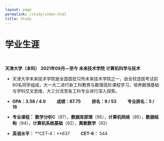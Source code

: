 ```yaml
---
layout: page
permalink: /study/index.html
title: Study
---
```


# 学业生涯
<br>

**天津大学（本科）**  **2021年09月—至今**  **未来技术学院**  **计算机科学与技术**
- 天津大学未来技术学院是全国首批12所未来技术学院之一，由全校选拔考试前60名同学组成，大一大二进行新工科教育与数理高阶课程学习，培养数理基础与学科交叉思维，大三分流至各工科专业进行深入探索。

- **GPA：3.58 / 4.0** &emsp;&emsp; **成绩：87.75** &emsp;&emsp; **排名：9 / 53** &emsp;&emsp; **专业排名：5 / 18**

- **专业课程：** **数学分析C**（97），**数据库原理**（95），**计算机网络**（95），**数据结构**（94），**计算机系统基础**（92），**离散数学**（92）

- **英语水平：** **CET-4：**637 &emsp;&emsp; **CET-6：** 544